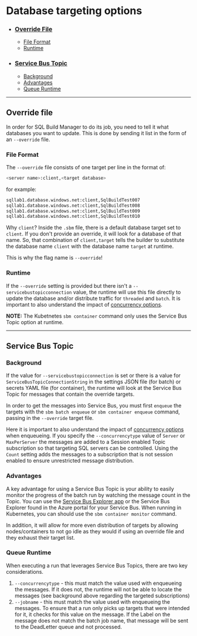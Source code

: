 # Database targeting options

- ### [Override File](#override-file)
  - [File Format](#file-format)
  - [Runtime](#runtime)
- ### [Service Bus Topic](#service-bus-topic)
  - [Background](#background)
  - [Advantages](#advantages)
  - [Queue Runtime](#queue-runtime)

----

## Override file

In order for SQL Build Manager to do its job, you need to tell it what databases you want to update. This is done by sending it list in the form of an `--override` file.

### File Format

The `--override` file consists of one target per line in the format of:

``` bash
<server name>:client,<target database>
```

for example:

``` bash
sqllab1.database.windows.net:client,SqlBuildTest007
sqllab1.database.windows.net:client,SqlBuildTest008
sqllab1.database.windows.net:client,SqlBuildTest009
sqllab1.database.windows.net:client,SqlBuildTest010
```

Why `client`?  Inside the `.sbm` file, there is a default database target set to `client`. If you don't provide an override, it will look for a database of that name. So, that combination of `client,target` tells the builder to substitute the database name `client` with the database name `target` at runtime.

 This is why the flag name is `--override`!

### Runtime

If the `--override` setting is provided but there isn't a `--servicebustopicconnection` value, the runtime will use this file directly to update the database and/or distribute traffic for `threaded` and `batch`. It is important to also understand the impact of [concurrency options](concurrency_options.md).

**NOTE:** The Kubetnetes `sbm container` command only uses the Service Bus Topic option at runtime. 

----

## Service Bus Topic

### Background

If the value for `--servicebustopicconnection` is set or there is a value for `ServiceBusTopicConnectionString` in the settings JSON file (for batch) or secrets YAML file (for container), the runtime will look at the Service Bus Topic for messages that contain the override targets.

In order to get the messages into Service Bus, you must first `enqueue` the targets with the `sbm batch enqueue`  or `sbm container enqueue` command, passing in the `--override` target file.

Here it is important to also understand the impact of [concurrency options](concurrency_options.md) when enqueueing. If you specify the `--concurrencytype` value of `Server` or `MaxPerServer` the messages are added to a Session enabled Topic subscription so that targeting SQL servers can be controlled. Using the `Count` setting adds the messages to a subscription that is not session enabled to ensure unrestricted message distribution.

### Advantages

A key advantage for using a Service Bus Topic is your ability to easily monitor the progress of the batch run by watching the message count in the Topic. You can use the [Service Bus Explorer app](https://github.com/paolosalvatori/ServiceBusExplorer) or the Service Bus Explorer found in the Azure portal for your Service Bus. When running in Kubernetes, you can should use the `sbm container monitor` command.

In addition, it will allow for more even distribution of targets by allowing nodes/containers to not go idle as they would if using an override file and they exhaust their target list.

### Queue Runtime

When executing a run that leverages Service Bus Topics, there are two key considerations.

1. `--concurrencytype` - this must match the value used with enqueueing the messages. If it does not, the runtime will not be able to locate the messages (see background above regarding the targeted subscriptions)
2. `--jobname` - this must match the value used with enqueueing the messages. To ensure that a run only picks up targets that were intended for it, it checks for this value on the message. If the Label on the message does not match the batch job name, that message will be sent to the DeadLetter queue and not processed.
